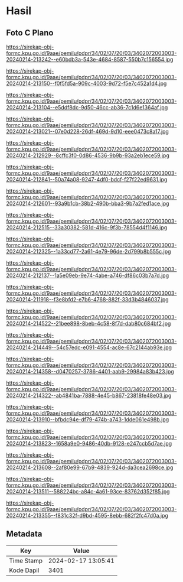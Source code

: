 # Hasil

## Foto C Plano

https://sirekap-obj-formc.kpu.go.id/9aae/pemilu/pdpr/34/02/07/20/03/3402072003003-20240214-213242--e60bdb3a-543e-4684-8587-550b7c156554.jpg

https://sirekap-obj-formc.kpu.go.id/9aae/pemilu/pdpr/34/02/07/20/03/3402072003003-20240214-213150--f0f5fd5a-909c-4003-9d72-f5e7c452a1d4.jpg

https://sirekap-obj-formc.kpu.go.id/9aae/pemilu/pdpr/34/02/07/20/03/3402072003003-20240214-213104--e5ddf8dc-9d50-46cc-ab36-7c1d6e1364af.jpg

https://sirekap-obj-formc.kpu.go.id/9aae/pemilu/pdpr/34/02/07/20/03/3402072003003-20240214-213021--07e0d228-26df-469d-9d10-eee0473c8a17.jpg

https://sirekap-obj-formc.kpu.go.id/9aae/pemilu/pdpr/34/02/07/20/03/3402072003003-20240214-212929--8cffc3f0-0d86-4536-9b9b-93a2eb1ece59.jpg

https://sirekap-obj-formc.kpu.go.id/9aae/pemilu/pdpr/34/02/07/20/03/3402072003003-20240214-212841--50a74a08-9247-4df0-bdcf-f27f22ed9631.jpg

https://sirekap-obj-formc.kpu.go.id/9aae/pemilu/pdpr/34/02/07/20/03/3402072003003-20240214-212601--93a9b1cb-38b2-490b-bba3-9b7a2fed1ace.jpg

https://sirekap-obj-formc.kpu.go.id/9aae/pemilu/pdpr/34/02/07/20/03/3402072003003-20240214-212515--33a30382-581d-416c-9f3b-78554d4f1146.jpg

https://sirekap-obj-formc.kpu.go.id/9aae/pemilu/pdpr/34/02/07/20/03/3402072003003-20240214-212325--1a33cd77-2a61-4e79-96de-2d799b8b555c.jpg

https://sirekap-obj-formc.kpu.go.id/9aae/pemilu/pdpr/34/02/07/20/03/3402072003003-20240214-212137--1a5e09eb-9e74-4abe-a746-df86c03b7a7d.jpg

https://sirekap-obj-formc.kpu.go.id/9aae/pemilu/pdpr/34/02/07/20/03/3402072003003-20240214-211918--f3e8bfd2-e7b6-4768-882f-33d3b4846037.jpg

https://sirekap-obj-formc.kpu.go.id/9aae/pemilu/pdpr/34/02/07/20/03/3402072003003-20240214-214522--21bee898-8beb-4c58-8f7d-dab80c684bf2.jpg

https://sirekap-obj-formc.kpu.go.id/9aae/pemilu/pdpr/34/02/07/20/03/3402072003003-20240214-214449--54c57edc-e091-4554-ac8e-67c2144ab93e.jpg

https://sirekap-obj-formc.kpu.go.id/9aae/pemilu/pdpr/34/02/07/20/03/3402072003003-20240214-214358--d0470257-3786-4401-aab9-29984a83b423.jpg

https://sirekap-obj-formc.kpu.go.id/9aae/pemilu/pdpr/34/02/07/20/03/3402072003003-20240214-214322--ab4841ba-7888-4e45-b867-23818fe48e03.jpg

https://sirekap-obj-formc.kpu.go.id/9aae/pemilu/pdpr/34/02/07/20/03/3402072003003-20240214-213910--bfbdc94e-df79-474b-a743-1dde061e498b.jpg

https://sirekap-obj-formc.kpu.go.id/9aae/pemilu/pdpr/34/02/07/20/03/3402072003003-20240214-213823--1658a9e0-9486-40db-9128-e247ccb5d7ae.jpg

https://sirekap-obj-formc.kpu.go.id/9aae/pemilu/pdpr/34/02/07/20/03/3402072003003-20240214-213608--2af80e99-67b9-4839-924d-da3cea2698ce.jpg

https://sirekap-obj-formc.kpu.go.id/9aae/pemilu/pdpr/34/02/07/20/03/3402072003003-20240214-213511--588224bc-a84c-4a61-93ce-83762d352f85.jpg

https://sirekap-obj-formc.kpu.go.id/9aae/pemilu/pdpr/34/02/07/20/03/3402072003003-20240214-213355--f831c32f-d9bd-4595-8ebb-682f2fc47d0a.jpg


## Metadata

| Key        | Value               |
| ---------- | ------------------- |
| Time Stamp | 2024-02-17 13:05:41 |
| Kode Dapil | 3401                |



